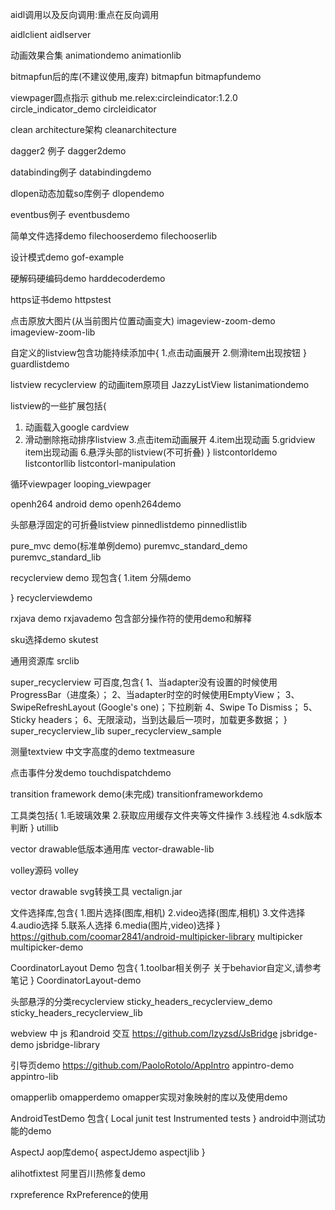 aidl调用以及反向调用:重点在反向调用

aidlclient
aidlserver

动画效果合集
animationdemo
animationlib

bitmapfun后的库(不建议使用,废弃)
bitmapfun
bitmapfundemo

viewpager圆点指示 github  me.relex:circleindicator:1.2.0
circle_indicator_demo
circleidicator


clean architecture架构
cleanarchitecture

dagger2 例子
dagger2demo

databinding例子
databindingdemo

dlopen动态加载so库例子
dlopendemo

eventbus例子
eventbusdemo

简单文件选择demo
filechooserdemo
filechooserlib

设计模式demo
gof-example

硬解码硬编码demo
harddecoderdemo

https证书demo
httpstest

点击原放大图片(从当前图片位置动画变大)
imageview-zoom-demo
imageview-zoom-lib

自定义的listview包含功能持续添加中{
1.点击动画展开
2.侧滑item出现按钮
}
guardlistdemo

listview recyclerview 的动画item原项目  JazzyListView
listanimationdemo


listview的一些扩展包括{
1. 动画载入google cardview
2. 滑动删除拖动排序listview
3.点击item动画展开
4.item出现动画
5.gridview item出现动画
6.悬浮头部的listview(不可折叠)
}
listcontorldemo
listcontorllib
listcontorl-manipulation


循环viewpager
looping_viewpager

openh264 android demo
openh264demo


头部悬浮固定的可折叠listview
pinnedlistdemo
pinnedlistlib

pure_mvc demo(标准单例demo)
puremvc_standard_demo
puremvc_standard_lib

recyclerview demo 现包含{
1.item 分隔demo

}
recyclerviewdemo


rxjava demo
rxjavademo 
包含部分操作符的使用demo和解释

sku选择demo
skutest

通用资源库
srclib

super_recyclerview 可百度,包含{
1、当adapter没有设置的时候使用ProgressBar（进度条）；
2、当adapter时空的时候使用EmptyView；
3、SwipeRefreshLayout (Google's one)；下拉刷新
4、Swipe To Dismiss；
5、Sticky headers；
6、无限滚动，当到达最后一项时，加载更多数据；
}
super_recyclerview_lib
super_recyclerview_sample

测量textview 中文字高度的demo
textmeasure


点击事件分发demo
touchdispatchdemo

transition framework demo(未完成)
transitionframeworkdemo


工具类包括{
1.毛玻璃效果
2.获取应用缓存文件夹等文件操作
3.线程池
4.sdk版本判断
}
utillib

vector drawable低版本通用库
vector-drawable-lib

volley源码
volley

vector drawable svg转换工具
vectalign.jar


文件选择库,包含{
1.图片选择(图库,相机)
2.video选择(图库,相机)
3.文件选择
4.audio选择
5.联系人选择
6.media(图片,video)选择
}  https://github.com/coomar2841/android-multipicker-library
multipicker
multipicker-demo


CoordinatorLayout Demo 包含{
1.toolbar相关例子    关于behavior自定义,请参考笔记
}
CoordinatorLayout-demo

头部悬浮的分类recyclerview
sticky_headers_recyclerview_demo
sticky_headers_recyclerview_lib

webview 中 js 和android 交互  https://github.com/lzyzsd/JsBridge
jsbridge-demo
jsbridge-library

引导页demo https://github.com/PaoloRotolo/AppIntro
appintro-demo
appintro-lib


omapperlib omapperdemo
omapper实现对象映射的库以及使用demo

AndroidTestDemo 包含{
Local junit test
Instrumented tests
}
android中测试功能的demo

AspectJ aop库demo{
    aspectJdemo
    aspectjlib
}

alihotfixtest 阿里百川热修复demo

rxpreference RxPreference的使用